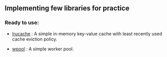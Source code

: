 ## Implementing few libraries for practice

### Ready to use:

- [lrucache](https://github.com/amitsuthar69/libs/blob/master/lrucache) : A simple in-memory key-value cache with least recently used cache eviction policy.

- [wpool](https://github.com/amitsuthar69/libs/blob/master/wpool) : A simple worker pool.

